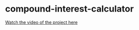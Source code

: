 # compound-interest-calculator

[Watch the video of the project here](https://www.youtube.com/watch?v=Uo9xkGuefJM&t=1865s)
